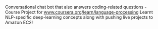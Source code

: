 Conversational chat bot that also answers coding-related questions - Course Project for www.coursera.org/learn/language-processing
Learnt NLP-specific deep-learning concepts along with pushing live projects to Amazon EC2!

